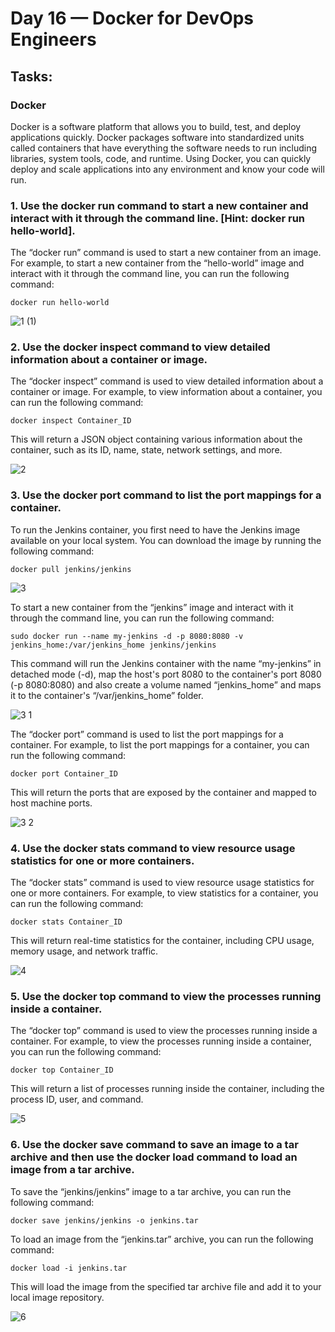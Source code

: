 # Day 16 — Docker for DevOps Engineers
## Tasks:

### **Docker**

Docker is a software platform that allows you to build, test, and deploy applications quickly. Docker packages software into standardized units called containers that have everything the software needs to run including libraries, system tools, code, and runtime. Using Docker, you can quickly deploy and scale applications into any environment and know your code will run.

### **1. Use the docker run command to start a new container and interact with it through the command line. [Hint: docker run hello-world].**

The “docker run” command is used to start a new container from an image. For example, to start a new container from the “hello-world” image and interact with it through the command line, you can run the following command:
```
docker run hello-world
```
![1 (1)](https://user-images.githubusercontent.com/121767243/213547873-ceea5da3-71ee-4fb0-bc30-bb640193394f.png)

### **2. Use the docker inspect command to view detailed information about a container or image.**

The “docker inspect” command is used to view detailed information about a container or image. For example, to view information about a container, you can run the following command:
```
docker inspect Container_ID
```
This will return a JSON object containing various information about the container, such as its ID, name, state, network settings, and more.

![2](https://user-images.githubusercontent.com/121767243/213548079-fcda3697-ee66-4ab4-be45-0b4c84da87cd.png)

### **3. Use the docker port command to list the port mappings for a container.**

To run the Jenkins container, you first need to have the Jenkins image available on your local system. You can download the image by running the following command:
```
docker pull jenkins/jenkins
```
![3](https://user-images.githubusercontent.com/121767243/213548214-79f7a044-a790-4bdb-ae1a-ed8ec780ad17.png)

To start a new container from the “jenkins” image and interact with it through the command line, you can run the following command:
```
sudo docker run --name my-jenkins -d -p 8080:8080 -v jenkins_home:/var/jenkins_home jenkins/jenkins
```
This command will run the Jenkins container with the name “my-jenkins” in detached mode (-d), map the host's port 8080 to the container's port 8080 (-p 8080:8080) and also create a volume named “jenkins_home” and maps it to the container's “/var/jenkins_home” folder.

![3 1](https://user-images.githubusercontent.com/121767243/213548352-4e000b84-97ba-4df9-b137-a6adc5344036.png)

The “docker port” command is used to list the port mappings for a container. For example, to list the port mappings for a container, you can run the following command:
```
docker port Container_ID
```
This will return the ports that are exposed by the container and mapped to host machine ports.

![3 2](https://user-images.githubusercontent.com/121767243/213548436-94591138-0d0c-4074-95e0-f8cf2f539cc0.png)

### **4. Use the docker stats command to view resource usage statistics for one or more containers.**

The “docker stats” command is used to view resource usage statistics for one or more containers. For example, to view statistics for a container, you can run the following command:
```
docker stats Container_ID
```
This will return real-time statistics for the container, including CPU usage, memory usage, and network traffic.

![4](https://user-images.githubusercontent.com/121767243/213548526-dcc83e54-e313-4816-887a-72b0caa58191.png)

### **5. Use the docker top command to view the processes running inside a container.**

The “docker top” command is used to view the processes running inside a container. For example, to view the processes running inside a container, you can run the following command:
```
docker top Container_ID
```
This will return a list of processes running inside the container, including the process ID, user, and command.

![5](https://user-images.githubusercontent.com/121767243/213548635-147f6a1c-98e9-48e5-a0d5-d78538497b47.png)

### **6. Use the docker save command to save an image to a tar archive and then use the docker load command to load an image from a tar archive.**

To save the “jenkins/jenkins” image to a tar archive, you can run the following command:
```
docker save jenkins/jenkins -o jenkins.tar
```
To load an image from the “jenkins.tar” archive, you can run the following command:
```
docker load -i jenkins.tar
```
This will load the image from the specified tar archive file and add it to your local image repository.

![6](https://user-images.githubusercontent.com/121767243/213548742-19805fe8-a06b-4efc-865f-8d0a48c5ff4d.png)

